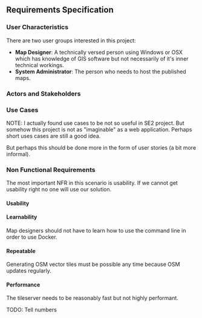## Requirements Specification

### User Characteristics

There are two user groups interested in this project:

- **Map Designer**: A technically versed person using Windows or OSX which has knowledge of GIS
software but not necessarily of it's inner technical workings.
- **System Administrator**: The person who needs to host the published maps.

### Actors and Stakeholders

### Use Cases

NOTE: I actually found use cases to be not so useful in SE2 project. But somehow this project
is not as "imaginable" as a web application. Perhaps short uses cases are still a good idea.

But perhaps this should be done more in the form of user stories (a bit more informal).

### Non Functional Requirements

The most important NFR in this scenario is usability. If we cannot get usability right
no one will use our solution.

#### Usability

#### Learnability

Map designers should not have to learn how to use the command line in order to use Docker.

#### Repeatable

Generating OSM vector tiles must be possible any time because OSM updates regularly.

#### Performance

The tileserver needs to be reasonably fast but not highly performant.

TODO: Tell numbers
